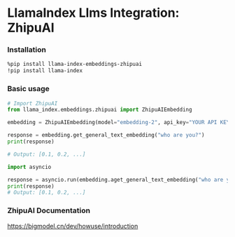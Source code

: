 # LlamaIndex Llms Integration: ZhipuAI

### Installation

```bash
%pip install llama-index-embeddings-zhipuai
!pip install llama-index
```

### Basic usage

```py
# Import ZhipuAI
from llama_index.embeddings.zhipuai import ZhipuAIEmbedding

embedding = ZhipuAIEmbedding(model="embedding-2", api_key="YOUR API KEY")

response = embedding.get_general_text_embedding("who are you?")
print(response)

# Output: [0.1, 0.2, ...]

import asyncio

response = asyncio.run(embedding.aget_general_text_embedding("who are you?"))
print(response)
# Output: [0.1, 0.2, ...]
```

### ZhipuAI Documentation

https://bigmodel.cn/dev/howuse/introduction
